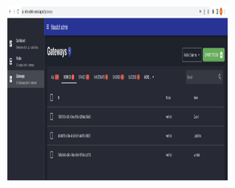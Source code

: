 <p align="center">
    <img src="https://github.com/massbitprotocol/massbitroute_deployment/blob/minh-dev/issues/images/GW-NOT-DELETED-AFTER-APPROVED.png?raw=true" width=1000 height=400>
</p>

